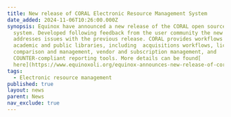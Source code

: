 ```yaml
---
title: New release of CORAL Electronic Resource Management System
date_added: 2024-11-06T10:26:00.000Z
synopsis: Equinox have announced a new release of the CORAL open source ERM
  system. Developed following feedback from the user community the new iteration
  addresses issues with the previous release. CORAL provides workflows for both
  academic and public libraries, including  acquisitions workflows, license
  comparison and management, vendor and subscription management, and
  COUNTER-compliant reporting tools. More details can be found[
  here](https://www.equinoxoli.org/equinox-announces-new-release-of-coral-erm-2024-10/)
tags:
  - Electronic resource management
published: true
layout: news
parent: News
nav_exclude: true
---
```

